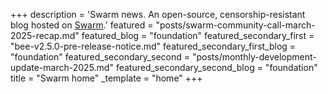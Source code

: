+++
description = 'Swarm news. An open-source, censorship-resistant blog hosted on [Swarm](https://www.ethswarm.org/ "Swarm").'
featured = "posts/swarm-community-call-march-2025-recap.md"
featured_blog = "foundation"
featured_secondary_first = "bee-v2.5.0-pre-release-notice.md"
featured_secondary_first_blog = "foundation"
featured_secondary_second = "posts/monthly-development-update-march-2025.md"
featured_secondary_second_blog = "foundation"
title = "Swarm home"
_template = "home"
+++